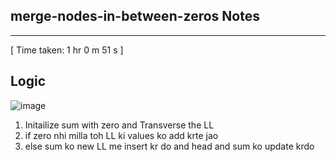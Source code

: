 <h2>merge-nodes-in-between-zeros Notes</h2><hr>[ Time taken: 1 hr 0 m 51 s ]

## Logic 
![image](https://github.com/shubhanshu1911/DSA-Questions/assets/100808882/13873e22-7986-4141-bd9d-0bdb6d62b4f3)
1. Initailize sum with zero and Transverse the LL
2. if zero nhi milla toh LL ki values ko add krte jao  
3. else sum ko new LL me insert kr do and head and sum ko update krdo
